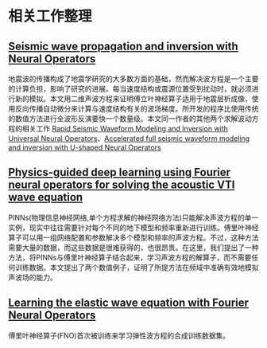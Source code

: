 # 相关工作整理
## [Seismic wave propagation and inversion with Neural Operators](https://www.semanticscholar.org/paper/Seismic-wave-propagation-and-inversion-with-Neural-Yang-Gao/00c26749f30eac748cfb24ec22fe4fef0ac2b7e4)
   地震波的传播构成了地震学研究的大多数方面的基础，然而解决波方程是一个主要的计算负担，影响了研究的进展。每当速度结构或震源位置受到扰动时，就必须进行新的模拟。本文用二维声波方程来证明傅立叶神经算子适用于地震层析成像，使用反向传播自动微分来计算与速度结构有关的波场梯度。所开发的程序比使用传统的数值方法进行全波形反演要快一个数量级。本文同一作者的其他两个求解波动方程的相关工作
   [Rapid Seismic Waveform Modeling and Inversion with Universal Neural Operators](https://www.semanticscholar.org/paper/Rapid-Seismic-Waveform-Modeling-and-Inversion-with-Yang-Gao/91e7a1a2a1be79da3da5a003b685247dc399f079)、[Accelerated full seismic waveform modeling and inversion with U-shaped Neural Operators](https://www.semanticscholar.org/paper/ede492756350216667403ae3b289e1b2f03d7568)
## [Physics-guided deep learning using Fourier neural operators for solving the acoustic VTI wave equation](https://www.earthdoc.org/content/papers/10.3997/2214-4609.202113304)
  PINNs(物理信息神经网络,单个方程求解的神经网络方法)只能解决声波方程的单一实例，现实中往往需要针对每个不同的地下模型和频率重新进行训练。傅里叶神经算子可以用一组网络配置和参数解决多个模型和频率的声波方程。不过，这种方法需要大量的数据，而这些数据是很难获得的，也很昂贵。在这里，我们提出了一种方法，将PINNs与傅里叶神经算子结合起来，学习声波方程的解算子，而不需要任何训练数据。本文提出了两个数值例子，证明了所提方法在频域中准确有效地模拟声波场的能力。

## [Learning the elastic wave equation with Fourier Neural Operators](https://geoconvention.com/wp-content/uploads/abstracts/2022/73317-learning-the-elastic-wave-equation-with-fourier-ne.pdf)
  傅里叶神经算子(FNO)首次被训练来学习弹性波方程的合成训练数据集。
